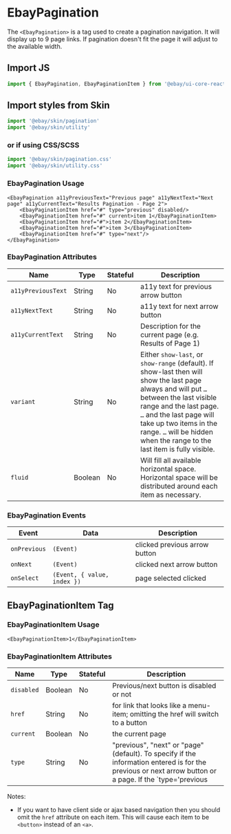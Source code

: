 # EbayPagination

The `<EbayPagination>` is a tag used to create a pagination navigation. It will display up to 9 page links.
If pagination doesn't fit the page it will adjust to the available width.

## Import JS
```jsx harmony
import { EbayPagination, EbayPaginationItem } from '@ebay/ui-core-react/ebay-pagination'
```

## Import styles from Skin
```jsx harmony
import '@ebay/skin/pagination'
import '@ebay/skin/utility'
```

### or if using CSS/SCSS
```jsx
import '@ebay/skin/pagination.css'
import '@ebay/skin/utility.css'
```

### EbayPagination Usage

```React
<EbayPagination a11yPreviousText="Previous page" a11yNextText="Next page" a11yCurrentText="Results Pagination - Page 2">
    <EbayPaginationItem href="#" type="previous" disabled/>
    <EbayPaginationItem href="#" current>item 1</EbayPaginationItem>
    <EbayPaginationItem href="#">item 2</EbayPaginationItem>
    <EbayPaginationItem href="#">item 3</EbayPaginationItem>
    <EbayPaginationItem href="#" type="next"/>
</EbayPagination>
```

### EbayPagination Attributes

Name | Type | Stateful | Description
--- | --- | --- | ---
`a11yPreviousText` | String | No | a11y text for previous arrow button
`a11yNextText` | String | No | a11y text for next arrow button
`a11yCurrentText` | String | No | Description for the current page (e.g. Results of Page 1)
`variant` | String | No | Either `show-last`, or `show-range` (default). If show-last then will show the last page always and will put `…` between the last visible range and the last page. `…` and the last page will take up two items in the range. `…` will be hidden when the range to the last item is fully visible.
`fluid` | Boolean | No | Will fill all available horizontal space. Horizontal space will be distributed around each item as necessary.

### EbayPagination Events

| Event        | Data                        | Description                   |
|--------------|-----------------------------|-------------------------------|
| `onPrevious` | `(Event)`                   | clicked previous arrow button |
| `onNext`     | `(Event)`                   | clicked next arrow button     |
| `onSelect`   | `(Event, { value, index })` | page selected clicked         |

## EbayPaginationItem Tag

### EbayPaginationItem Usage

```React
<EbayPaginationItem>1</EbayPaginationItem>
```

### EbayPaginationItem Attributes

Name | Type | Stateful | Description
--- | --- | --- | ---
`disabled` | Boolean | No | Previous/next button is disabled or not
`href` | String | No | for link that looks like a menu-item; omitting the href will switch to a button
`current` | Boolean | No | the current page
`type` | String | No | "previous", "next" or "page"(default). To specify if the information entered is for the previous or next arrow button or a page. If the `type='previous|next'` isn't provided the previous/next arrow buttons will be taken as `disabled`

Notes:

* If you want to have client side or ajax based navigation then you should omit the `href` attribute on each item. This will cause each item to be `<button>` instead of an `<a>`.
